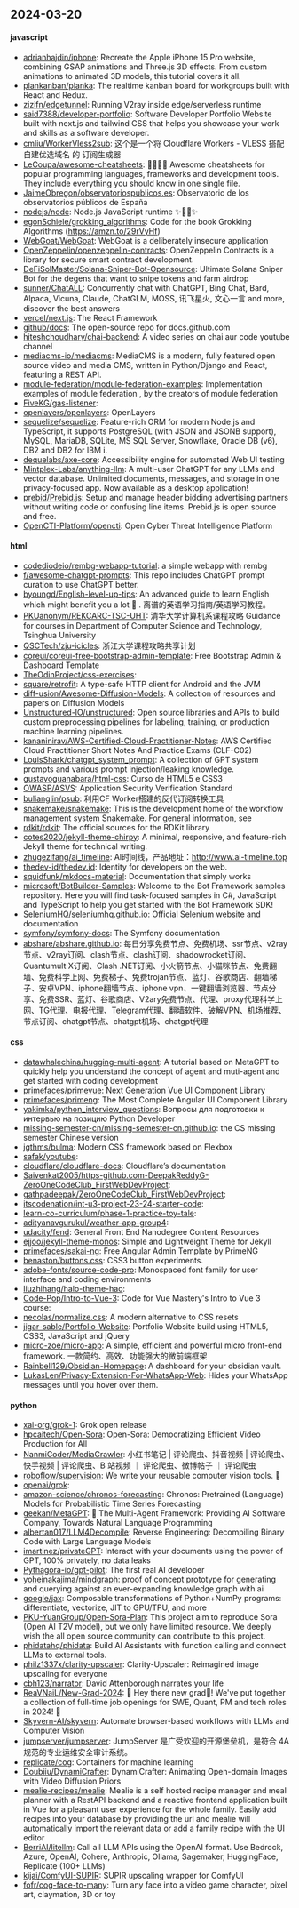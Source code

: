 ## 2024-03-20

#### javascript
* [adrianhajdin/iphone](https://github.com/adrianhajdin/iphone): Recreate the Apple iPhone 15 Pro website, combining GSAP animations and Three.js 3D effects. From custom animations to animated 3D models, this tutorial covers it all.
* [plankanban/planka](https://github.com/plankanban/planka): The realtime kanban board for workgroups built with React and Redux.
* [zizifn/edgetunnel](https://github.com/zizifn/edgetunnel): Running V2ray inside edge/serverless runtime
* [said7388/developer-portfolio](https://github.com/said7388/developer-portfolio): Software Developer Portfolio Website built with next.js and tailwind CSS that helps you showcase your work and skills as a software developer.
* [cmliu/WorkerVless2sub](https://github.com/cmliu/WorkerVless2sub): 这个是一个将 Cloudflare Workers - VLESS 搭配 自建优选域名 的 订阅生成器
* [LeCoupa/awesome-cheatsheets](https://github.com/LeCoupa/awesome-cheatsheets): 👩‍💻👨‍💻 Awesome cheatsheets for popular programming languages, frameworks and development tools. They include everything you should know in one single file.
* [JaimeObregon/observatoriospublicos.es](https://github.com/JaimeObregon/observatoriospublicos.es): Observatorio de los observatorios públicos de España
* [nodejs/node](https://github.com/nodejs/node): Node.js JavaScript runtime ✨🐢🚀✨
* [egonSchiele/grokking_algorithms](https://github.com/egonSchiele/grokking_algorithms): Code for the book Grokking Algorithms (https://amzn.to/29rVyHf)
* [WebGoat/WebGoat](https://github.com/WebGoat/WebGoat): WebGoat is a deliberately insecure application
* [OpenZeppelin/openzeppelin-contracts](https://github.com/OpenZeppelin/openzeppelin-contracts): OpenZeppelin Contracts is a library for secure smart contract development.
* [DeFiSolMaster/Solana-Sniper-Bot-Opensource](https://github.com/DeFiSolMaster/Solana-Sniper-Bot-Opensource): Ultimate Solana Sniper Bot for the degens that want to snipe tokens and farm airdrop
* [sunner/ChatALL](https://github.com/sunner/ChatALL): Concurrently chat with ChatGPT, Bing Chat, Bard, Alpaca, Vicuna, Claude, ChatGLM, MOSS, 讯飞星火, 文心一言 and more, discover the best answers
* [vercel/next.js](https://github.com/vercel/next.js): The React Framework
* [github/docs](https://github.com/github/docs): The open-source repo for docs.github.com
* [hiteshchoudhary/chai-backend](https://github.com/hiteshchoudhary/chai-backend): A video series on chai aur code youtube channel
* [mediacms-io/mediacms](https://github.com/mediacms-io/mediacms): MediaCMS is a modern, fully featured open source video and media CMS, written in Python/Django and React, featuring a REST API.
* [module-federation/module-federation-examples](https://github.com/module-federation/module-federation-examples): Implementation examples of module federation , by the creators of module federation
* [FiveKG/gas-listener](https://github.com/FiveKG/gas-listener): 
* [openlayers/openlayers](https://github.com/openlayers/openlayers): OpenLayers
* [sequelize/sequelize](https://github.com/sequelize/sequelize): Feature-rich ORM for modern Node.js and TypeScript, it supports PostgreSQL (with JSON and JSONB support), MySQL, MariaDB, SQLite, MS SQL Server, Snowflake, Oracle DB (v6), DB2 and DB2 for IBM i.
* [dequelabs/axe-core](https://github.com/dequelabs/axe-core): Accessibility engine for automated Web UI testing
* [Mintplex-Labs/anything-llm](https://github.com/Mintplex-Labs/anything-llm): A multi-user ChatGPT for any LLMs and vector database. Unlimited documents, messages, and storage in one privacy-focused app. Now available as a desktop application!
* [prebid/Prebid.js](https://github.com/prebid/Prebid.js): Setup and manage header bidding advertising partners without writing code or confusing line items. Prebid.js is open source and free.
* [OpenCTI-Platform/opencti](https://github.com/OpenCTI-Platform/opencti): Open Cyber Threat Intelligence Platform

#### html
* [codediodeio/rembg-webapp-tutorial](https://github.com/codediodeio/rembg-webapp-tutorial): a simple webapp with rembg
* [f/awesome-chatgpt-prompts](https://github.com/f/awesome-chatgpt-prompts): This repo includes ChatGPT prompt curation to use ChatGPT better.
* [byoungd/English-level-up-tips](https://github.com/byoungd/English-level-up-tips): An advanced guide to learn English which might benefit you a lot 🎉 . 离谱的英语学习指南/英语学习教程。
* [PKUanonym/REKCARC-TSC-UHT](https://github.com/PKUanonym/REKCARC-TSC-UHT): 清华大学计算机系课程攻略 Guidance for courses in Department of Computer Science and Technology, Tsinghua University
* [QSCTech/zju-icicles](https://github.com/QSCTech/zju-icicles): 浙江大学课程攻略共享计划
* [coreui/coreui-free-bootstrap-admin-template](https://github.com/coreui/coreui-free-bootstrap-admin-template): Free Bootstrap Admin & Dashboard Template
* [TheOdinProject/css-exercises](https://github.com/TheOdinProject/css-exercises): 
* [square/retrofit](https://github.com/square/retrofit): A type-safe HTTP client for Android and the JVM
* [diff-usion/Awesome-Diffusion-Models](https://github.com/diff-usion/Awesome-Diffusion-Models): A collection of resources and papers on Diffusion Models
* [Unstructured-IO/unstructured](https://github.com/Unstructured-IO/unstructured): Open source libraries and APIs to build custom preprocessing pipelines for labeling, training, or production machine learning pipelines.
* [kananinirav/AWS-Certified-Cloud-Practitioner-Notes](https://github.com/kananinirav/AWS-Certified-Cloud-Practitioner-Notes): AWS Certified Cloud Practitioner Short Notes And Practice Exams (CLF-C02)
* [LouisShark/chatgpt_system_prompt](https://github.com/LouisShark/chatgpt_system_prompt): A collection of GPT system prompts and various prompt injection/leaking knowledge.
* [gustavoguanabara/html-css](https://github.com/gustavoguanabara/html-css): Curso de HTML5 e CSS3
* [OWASP/ASVS](https://github.com/OWASP/ASVS): Application Security Verification Standard
* [bulianglin/psub](https://github.com/bulianglin/psub): 利用CF Worker搭建的反代订阅转换工具
* [snakemake/snakemake](https://github.com/snakemake/snakemake): This is the development home of the workflow management system Snakemake. For general information, see
* [rdkit/rdkit](https://github.com/rdkit/rdkit): The official sources for the RDKit library
* [cotes2020/jekyll-theme-chirpy](https://github.com/cotes2020/jekyll-theme-chirpy): A minimal, responsive, and feature-rich Jekyll theme for technical writing.
* [zhugezifang/ai_timeline](https://github.com/zhugezifang/ai_timeline): AI时间线，产品地址：http://www.ai-timeline.top
* [thedev-id/thedev.id](https://github.com/thedev-id/thedev.id): Identity for developers on the web.
* [squidfunk/mkdocs-material](https://github.com/squidfunk/mkdocs-material): Documentation that simply works
* [microsoft/BotBuilder-Samples](https://github.com/microsoft/BotBuilder-Samples): Welcome to the Bot Framework samples repository. Here you will find task-focused samples in C#, JavaScript and TypeScript to help you get started with the Bot Framework SDK!
* [SeleniumHQ/seleniumhq.github.io](https://github.com/SeleniumHQ/seleniumhq.github.io): Official Selenium website and documentation
* [symfony/symfony-docs](https://github.com/symfony/symfony-docs): The Symfony documentation
* [abshare/abshare.github.io](https://github.com/abshare/abshare.github.io): 每日分享免费节点、免费机场、ssr节点、v2ray节点、v2ray订阅、clash节点、clash订阅、shadowrocket订阅、Quantumult X订阅、Clash .NET订阅、小火箭节点、小猫咪节点、免费翻墙、免费科学上网、免费梯子、免费trojan节点、蓝灯、谷歌商店、翻墙梯子、安卓VPN、iphone翻墙节点、iphone vpn、一键翻墙浏览器、节点分享、免费SSR、蓝灯、谷歌商店、V2ary免费节点、代理、proxy代理科学上网、TG代理、电报代理、Telegram代理、翻墙软件、破解VPN、机场推荐、节点订阅、chatgpt节点、chatgpt机场、chatgpt代理

#### css
* [datawhalechina/hugging-multi-agent](https://github.com/datawhalechina/hugging-multi-agent): A tutorial based on MetaGPT to quickly help you understand the concept of agent and muti-agent and get started with coding development
* [primefaces/primevue](https://github.com/primefaces/primevue): Next Generation Vue UI Component Library
* [primefaces/primeng](https://github.com/primefaces/primeng): The Most Complete Angular UI Component Library
* [yakimka/python_interview_questions](https://github.com/yakimka/python_interview_questions): Вопросы для подготовки к интервью на позицию Python Developer
* [missing-semester-cn/missing-semester-cn.github.io](https://github.com/missing-semester-cn/missing-semester-cn.github.io): the CS missing semester Chinese version
* [jgthms/bulma](https://github.com/jgthms/bulma): Modern CSS framework based on Flexbox
* [safak/youtube](https://github.com/safak/youtube): 
* [cloudflare/cloudflare-docs](https://github.com/cloudflare/cloudflare-docs): Cloudflare’s documentation
* [Saivenkat2005/https-github.com-DeepakReddyG-ZeroOneCodeClub_FirstWebDevProject](https://github.com/Saivenkat2005/https-github.com-DeepakReddyG-ZeroOneCodeClub_FirstWebDevProject): 
* [gathpadeepak/ZeroOneCodeClub_FirstWebDevProject](https://github.com/gathpadeepak/ZeroOneCodeClub_FirstWebDevProject): 
* [itscodenation/int-u3-project-23-24-starter-code](https://github.com/itscodenation/int-u3-project-23-24-starter-code): 
* [learn-co-curriculum/phase-1-practice-toy-tale](https://github.com/learn-co-curriculum/phase-1-practice-toy-tale): 
* [adityanavgurukul/weather-app-group4](https://github.com/adityanavgurukul/weather-app-group4): 
* [udacity/fend](https://github.com/udacity/fend): General Front End Nanodegree Content Resources
* [ejjoo/jekyll-theme-monos](https://github.com/ejjoo/jekyll-theme-monos): Simple and Lightweight Theme for Jekyll
* [primefaces/sakai-ng](https://github.com/primefaces/sakai-ng): Free Angular Admin Template by PrimeNG
* [benaston/buttons.css](https://github.com/benaston/buttons.css): CSS3 button experiments.
* [adobe-fonts/source-code-pro](https://github.com/adobe-fonts/source-code-pro): Monospaced font family for user interface and coding environments
* [liuzhihang/halo-theme-hao](https://github.com/liuzhihang/halo-theme-hao): 
* [Code-Pop/Intro-to-Vue-3](https://github.com/Code-Pop/Intro-to-Vue-3): Code for Vue Mastery's Intro to Vue 3 course:
* [necolas/normalize.css](https://github.com/necolas/normalize.css): A modern alternative to CSS resets
* [jigar-sable/Portfolio-Website](https://github.com/jigar-sable/Portfolio-Website): Portfolio Website build using HTML5, CSS3, JavaScript and jQuery
* [micro-zoe/micro-app](https://github.com/micro-zoe/micro-app): A simple, efficient and powerful micro front-end framework. 一款简约、高效、功能强大的微前端框架
* [Rainbell129/Obsidian-Homepage](https://github.com/Rainbell129/Obsidian-Homepage): A dashboard for your obsidian vault.
* [LukasLen/Privacy-Extension-For-WhatsApp-Web](https://github.com/LukasLen/Privacy-Extension-For-WhatsApp-Web): Hides your WhatsApp messages until you hover over them.

#### python
* [xai-org/grok-1](https://github.com/xai-org/grok-1): Grok open release
* [hpcaitech/Open-Sora](https://github.com/hpcaitech/Open-Sora): Open-Sora: Democratizing Efficient Video Production for All
* [NanmiCoder/MediaCrawler](https://github.com/NanmiCoder/MediaCrawler): 小红书笔记 | 评论爬虫、抖音视频 | 评论爬虫、快手视频 | 评论爬虫、B 站视频 ｜ 评论爬虫、微博帖子 ｜ 评论爬虫
* [roboflow/supervision](https://github.com/roboflow/supervision): We write your reusable computer vision tools. 💜
* [openai/grok](https://github.com/openai/grok): 
* [amazon-science/chronos-forecasting](https://github.com/amazon-science/chronos-forecasting): Chronos: Pretrained (Language) Models for Probabilistic Time Series Forecasting
* [geekan/MetaGPT](https://github.com/geekan/MetaGPT): 🌟 The Multi-Agent Framework: Providing AI Software Company, Towards Natural Language Programming
* [albertan017/LLM4Decompile](https://github.com/albertan017/LLM4Decompile): Reverse Engineering: Decompiling Binary Code with Large Language Models
* [imartinez/privateGPT](https://github.com/imartinez/privateGPT): Interact with your documents using the power of GPT, 100% privately, no data leaks
* [Pythagora-io/gpt-pilot](https://github.com/Pythagora-io/gpt-pilot): The first real AI developer
* [yoheinakajima/mindgraph](https://github.com/yoheinakajima/mindgraph): proof of concept prototype for generating and querying against an ever-expanding knowledge graph with ai
* [google/jax](https://github.com/google/jax): Composable transformations of Python+NumPy programs: differentiate, vectorize, JIT to GPU/TPU, and more
* [PKU-YuanGroup/Open-Sora-Plan](https://github.com/PKU-YuanGroup/Open-Sora-Plan): This project aim to reproduce Sora (Open AI T2V model), but we only have limited resource. We deeply wish the all open source community can contribute to this project.
* [phidatahq/phidata](https://github.com/phidatahq/phidata): Build AI Assistants with function calling and connect LLMs to external tools.
* [philz1337x/clarity-upscaler](https://github.com/philz1337x/clarity-upscaler): Clarity-Upscaler: Reimagined image upscaling for everyone
* [cbh123/narrator](https://github.com/cbh123/narrator): David Attenborough narrates your life
* [ReaVNaiL/New-Grad-2024](https://github.com/ReaVNaiL/New-Grad-2024): 👋 Hey there new grad🎉! We've put together a collection of full-time job openings for SWE, Quant, PM and tech roles in 2024! 🚀
* [Skyvern-AI/skyvern](https://github.com/Skyvern-AI/skyvern): Automate browser-based workflows with LLMs and Computer Vision
* [jumpserver/jumpserver](https://github.com/jumpserver/jumpserver): JumpServer 是广受欢迎的开源堡垒机，是符合 4A 规范的专业运维安全审计系统。
* [replicate/cog](https://github.com/replicate/cog): Containers for machine learning
* [Doubiiu/DynamiCrafter](https://github.com/Doubiiu/DynamiCrafter): DynamiCrafter: Animating Open-domain Images with Video Diffusion Priors
* [mealie-recipes/mealie](https://github.com/mealie-recipes/mealie): Mealie is a self hosted recipe manager and meal planner with a RestAPI backend and a reactive frontend application built in Vue for a pleasant user experience for the whole family. Easily add recipes into your database by providing the url and mealie will automatically import the relevant data or add a family recipe with the UI editor
* [BerriAI/litellm](https://github.com/BerriAI/litellm): Call all LLM APIs using the OpenAI format. Use Bedrock, Azure, OpenAI, Cohere, Anthropic, Ollama, Sagemaker, HuggingFace, Replicate (100+ LLMs)
* [kijai/ComfyUI-SUPIR](https://github.com/kijai/ComfyUI-SUPIR): SUPIR upscaling wrapper for ComfyUI
* [fofr/cog-face-to-many](https://github.com/fofr/cog-face-to-many): Turn any face into a video game character, pixel art, claymation, 3D or toy
